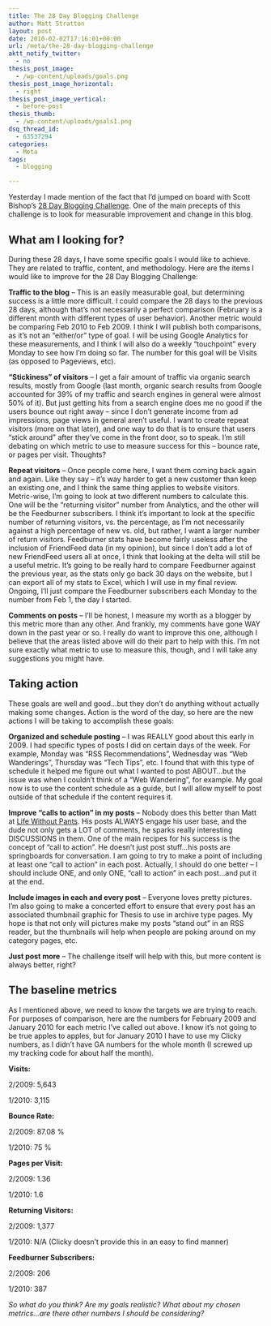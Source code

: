 ```yaml
---
title: The 28 Day Blogging Challenge
author: Matt Stratton
layout: post
date: 2010-02-02T17:16:01+00:00
url: /meta/the-28-day-blogging-challenge
aktt_notify_twitter:
  - no
thesis_post_image:
  - /wp-content/uploads/goals.png
thesis_post_image_horizontal:
  - right
thesis_post_image_vertical:
  - before-post
thesis_thumb:
  - /wp-content/uploads/goals1.png
dsq_thread_id:
  - 63537294
categories:
  - Meta
tags:
  - blogging

---
```

Yesterday I made mention of the fact that I&#8217;d jumped on board with Scott Bishop&#8217;s <a href="https://realtimemarketer.com/the-28-day-blogging-challenge" target="_blank">28 Day Blogging Challenge</a>. One of the main precepts of this challenge is to look for measurable improvement and change in this blog.

## What am I looking for?

During these 28 days, I have some specific goals I would like to achieve. They are related to traffic, content, and methodology. Here are the items I would like to improve for the 28 Day Blogging Challenge:

**Traffic to the blog** &#8211; This is an easily measurable goal, but determining success is a little more difficult. I could compare the 28 days to the previous 28 days, although that&#8217;s not necessarily a perfect comparison (February is a different month with different types of user behavior). Another metric would be comparing Feb 2010 to Feb 2009. I think I will publish both comparisons, as it&#8217;s not an &#8220;either/or&#8221; type of goal. I will be using Google Analytics for these measurements, and I think I will also do a weekly &#8220;touchpoint&#8221; every Monday to see how I&#8217;m doing so far. The number for this goal will be Visits (as opposed to Pageviews, etc).

**&#8220;Stickiness&#8221; of visitors** &#8211; I get a fair amount of traffic via organic search results, mostly from Google (last month, organic search results from Google accounted for 39% of my traffic and search engines in general were almost 50% of it). But just getting hits from a search engine does me no good if the users bounce out right away &#8211; since I don&#8217;t generate income from ad impressions, page views in general aren&#8217;t useful. I want to create repeat visitors (more on that later), and one way to do that is to ensure that users &#8220;stick around&#8221; after they&#8217;ve come in the front door, so to speak. I&#8217;m still debating on which metric to use to measure success for this &#8211; bounce rate, or pages per visit. Thoughts?

**Repeat visitors** &#8211; Once people come here, I want them coming back again and again. Like they say &#8211; it&#8217;s way harder to get a new customer than keep an existing one, and I think the same thing applies to website visitors. Metric-wise, I&#8217;m going to look at two different numbers to calculate this. One will be the &#8220;returning visitor&#8221; number from Analytics, and the other will be the Feedburner subscribers. I think it&#8217;s important to look at the specific number of returning visitors, vs. the percentage, as I&#8217;m not necessarily against a high percentage of new vs. old, but rather, I want a larger number of return visitors. Feedburner stats have become fairly useless after the inclusion of FriendFeed data (in my opinion), but since I don&#8217;t add a lot of new FriendFeed users all at once, I think that looking at the delta will still be a useful metric. It&#8217;s going to be really hard to compare Feedburner against the previous year, as the stats only go back 30 days on the website, but I can export all of my stats to Excel, which I will use in my final review. Ongoing, I&#8217;ll just compare the Feedburner subscribers each Monday to the number from Feb 1, the day I started.

**Comments on posts** &#8211; I&#8217;ll be honest, I measure my worth as a blogger by this metric more than any other. And frankly, my comments have gone WAY down in the past year or so. I really do want to improve this one, although I believe that the areas listed above will do their part to help with this. I&#8217;m not sure exactly what metric to use to measure this, though, and I will take any suggestions you might have.

## Taking action

These goals are well and good&#8230;but they don&#8217;t do anything without actually making some changes. Action is the word of the day, so here are the new actions I will be taking to accomplish these goals:

**Organized and schedule posting** &#8211; I was REALLY good about this early in 2009. I had specific types of posts I did on certain days of the week. For example, Monday was &#8220;RSS Recommendations&#8221;, Wednesday was &#8220;Web Wanderings&#8221;, Thursday was &#8220;Tech Tips&#8221;, etc. I found that with this type of schedule it helped me figure out what I wanted to post ABOUT&#8230;but the issue was when I couldn&#8217;t think of a &#8220;Web Wandering&#8221;, for example. My goal now is to use the content schedule as a guide, but I will allow myself to post outside of that schedule if the content requires it.

**Improve &#8220;calls to action&#8221; in my posts** &#8211; Nobody does this better than Matt at <a href="https://lifewithoutpants.com" target="_blank">Life Without Pants</a>. His posts ALWAYS engage his user base, and the dude not only gets a LOT of comments, he sparks really interesting DISCUSSIONS in them. One of the main recipes for his success is the concept of &#8220;call to action&#8221;. He doesn&#8217;t just post stuff&#8230;his posts are springboards for conversation. I am going to try to make a point of including at least one &#8220;call to action&#8221; in each post. Actually, I should do one better &#8211; I should include ONE, and only ONE, &#8220;call to action&#8221; in each post&#8230;and put it at the end.

**Include images in each and every post** &#8211; Everyone loves pretty pictures. I&#8217;m also going to make a concerted effort to ensure that every post has an associated thumbnail graphic for Thesis to use in archive type pages. My hope is that not only will pictures make my posts &#8220;stand out&#8221; in an RSS reader, but the thumbnails will help when people are poking around on my category pages, etc.

**Just post more** &#8211; The challenge itself will help with this, but more content is always better, right?

## The baseline metrics

As I mentioned above, we need to know the targets we are trying to reach. For purposes of comparison, here are the numbers for February 2009 and January 2010 for each metric I&#8217;ve called out above. I know it&#8217;s not going to be true apples to apples, but for January 2010 I have to use my Clicky numbers, as I didn&#8217;t have GA numbers for the whole month (I screwed up my tracking code for about half the month).

**Visits:**
  
2/2009: 5,643
  
1/2010: 3,115

**Bounce Rate:**
  
2/2009: 87.08 %
  
1/2010: 75 %

**Pages per Visit:**
  
2/2009: 1.36
  
1/2010: 1.6

**Returning Visitors:**
  
2/2009: 1,377
  
1/2010: N/A (Clicky doesn&#8217;t provide this in an easy to find manner)

**Feedburner Subscribers:**
  
2/2009: 206
  
1/2010: 387

_So what do you think? Are my goals realistic? What about my chosen metrics&#8230;are there other numbers I should be considering?_